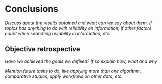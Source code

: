 # Conclusions

_Discuss about the results obtained and what can we say about them. If topics has anything to do with reliability on information, if other factors count when searching reliability in information, etc._

## Objective retrospective

_Have we achieved the goals we defined? If so explain how, what and why_

_Mention future tasks to do, like applying more than one algorithm, comparative studies, apply workflows on other data, etc._
